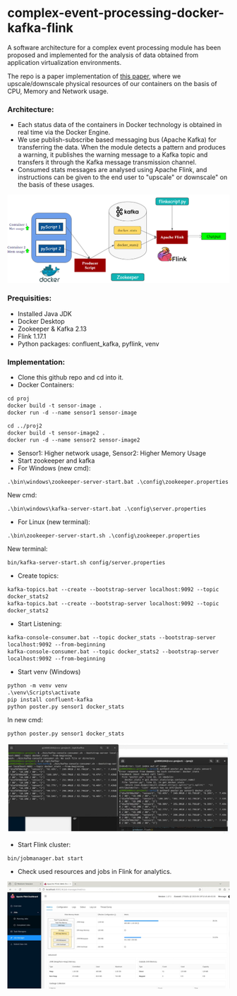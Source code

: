 # complex-event-processing-docker-kafka-flink
A software architecture for a complex event processing module has been proposed and implemented for the analysis of data obtained from application virtualization environments.

The repo is a paper implementation of [this paper](https://ieeexplore.ieee.org/document/9179215), where we upscale/downscale physical resources of our containers on the basis of CPU, Memory and Network usage.  

### Architecture:
- Each status data of the containers in Docker technology is obtained in real time via the Docker Engine.
- We use publish-subscribe based messaging bus (Apache Kafka) for transferring the data. When the module detects a pattern and produces a warning, it publishes the warning message to a Kafka topic and transfers it through the Kafka message transmission channel. 
- Consumed stats messages are analysed using Apache Flink, and instructions can be given to the end user to "upscale" or downscale" on the basis of these usages.

![Image 1](images/arch.PNG) 

### Prequisities:
- Installed Java JDK
- Docker Desktop
- Zookeeper & Kafka 2.13
- Flink 1.17.1
- Python packages: confluent_kafka, pyflink, venv
  
### Implementation:

- Clone this github repo and cd into it.
- Docker Containers:
```
cd proj
docker build -t sensor-image .
docker run -d --name sensor1 sensor-image 
```

```
cd ../proj2
docker build -t sensor-image2 .
docker run -d --name sensor2 sensor-image2 
```

- Sensor1: Higher network usage, Sensor2: Higher Memory Usage
- Start zookeeper and kafka
- For Windows (new cmd):
```
.\bin\windows\zookeeper-server-start.bat .\config\zookeeper.properties 
```
New cmd:
```
.\bin\windows\kafka-server-start.bat .\config\server.properties 
```

- For Linux (new terminal):
```
.\bin\zookeeper-server-start.sh .\config\zookeeper.properties
```
New terminal:
```
bin/kafka-server-start.sh config/server.properties

```

- Create topics:
```
kafka-topics.bat --create --bootstrap-server localhost:9092 --topic docker_stats2
kafka-topics.bat --create --bootstrap-server localhost:9092 --topic docker_stats2 
```

- Start Listening:
```
kafka-console-consumer.bat --topic docker_stats --bootstrap-server localhost:9092 --from-beginning  
kafka-console-consumer.bat --topic docker_stats2 --bootstrap-server localhost:9092 --from-beginning  
```

- Start venv (Windows)
```
python -m venv venv
.\venv\Scripts\activate
pip install confluent-kafka
python poster.py sensor1 docker_stats
```

In new cmd:
```
python poster.py sensor1 docker_stats
```

![Image 2](images/kafka.PNG)

- Start Flink cluster:
```
bin/jobmanager.bat start
```

- Check used resources and jobs in Flink for analytics.

![Image 3](images/flink.png)
